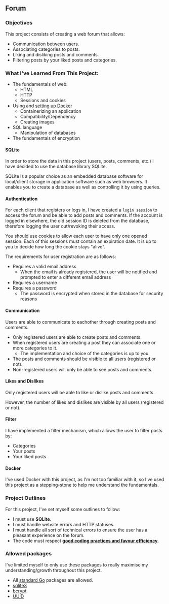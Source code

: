 ## Forum

### Objectives

This project consists of creating a web forum that allows:

- Communication between users.
- Associating categories to posts.
- Liking and disliking posts and comments.
- Filtering posts by your liked posts and categories.

### What I've Learned From This Project:

- The fundamentals of web:
  - HTML
  - HTTP
  - Sessions and cookies
- Using and [setting up Docker](https://docs.docker.com/get-started/)
  - Containerizing an application
  - Compatibility/Dependency
  - Creating images
- SQL language
  - Manipulation of databases
- The fundamentals of encryption

#### SQLite

In order to store the data in this project (users, posts, comments, etc.) I have decided to use the database library SQLite.

SQLite is a popular choice as an embedded database software for local/client storage in application software such as web browsers. It enables you to create a database as well as controlling it by using queries.

#### Authentication

For each client that registers or logs in, I have created a `login session` to access the forum and be able to add posts and comments. If the account is logged in elsewhere, the old session ID is deleted from the database, therefore logging the user out/revoking their access.

You should use cookies to allow each user to have only one opened session. Each of this sessions must contain an expiration date. It is up to you to decide how long the cookie stays "alive".

The requirements for user registration are as follows:

- Requires a valid email address
  - When the email is already registered, the user will be notified and prompted to enter a different email address
- Requires a username
- Requires a password
  - The password is encrypted when stored in the database for security reasons

#### Communication

Users are able to communicate to eachother through creating posts and comments.

- Only registered users are able to create posts and comments.
- When registered users are creating a post they can associate one or more categories to it.
  - The implementation and choice of the categories is up to you.
- The posts and comments should be visible to all users (registered or not).
- Non-registered users will only be able to see posts and comments.

#### Likes and Dislikes

Only registered users will be able to like or dislike posts and comments.

However, the number of likes and dislikes are visible by all users (registered or not).

#### Filter

I have implemented a filter mechanism, which allows the user to filter posts by:

- Categories
- Your posts
- Your liked posts

#### Docker

I've used Docker with this project, as I'm not too familiar with it, so I've used this project as a stepping-stone to help me understand the fundamentals.

### Project Outlines

For this project, I've set myself some outlines to follow:

- I must use **SQLite**.
- I must handle website errors and HTTP statuses.
- I must handle all sort of technical errors to ensure the user has a pleasant experience on the forum.
- The code must respect [**good coding practices and favour efficiency**](../good-practices/README.md).

### Allowed packages

I've limited myself to only use these packages to really maximise my understanding/growth throughout this project.

- All [standard Go](https://golang.org/pkg/) packages are allowed.
- [sqlite3](https://github.com/mattn/go-sqlite3)
- [bcrypt](https://pkg.go.dev/golang.org/x/crypto/bcrypt)
- [UUID](https://github.com/satori/go.uuid)
